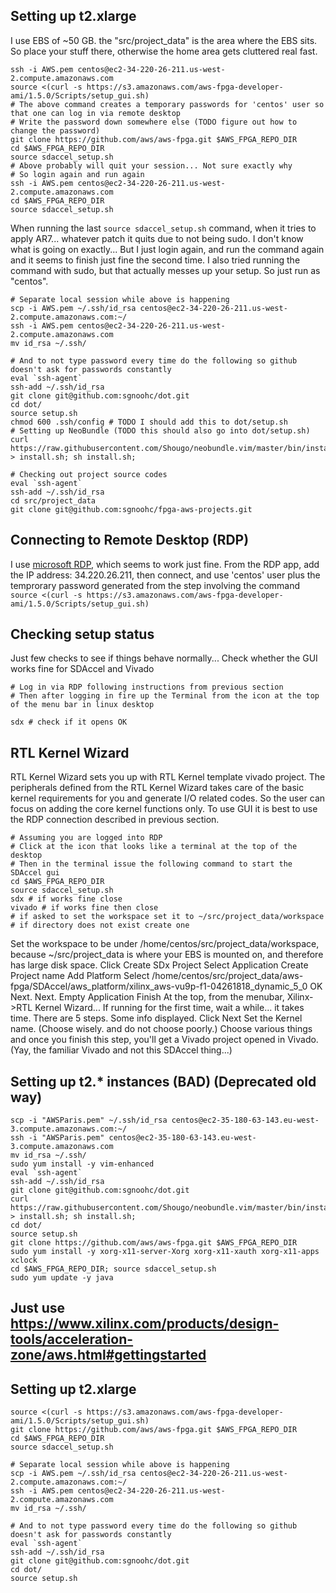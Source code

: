 ## Setting up t2.xlarge

I use EBS of ~50 GB. the "src/project_data" is the area where the EBS sits. So place your stuff there, otherwise the home area gets cluttered real fast.

    ssh -i AWS.pem centos@ec2-34-220-26-211.us-west-2.compute.amazonaws.com
    source <(curl -s https://s3.amazonaws.com/aws-fpga-developer-ami/1.5.0/Scripts/setup_gui.sh)
    # The above command creates a temporary passwords for 'centos' user so that one can log in via remote desktop
    # Write the password down somewhere else (TODO figure out how to change the password)
    git clone https://github.com/aws/aws-fpga.git $AWS_FPGA_REPO_DIR  
    cd $AWS_FPGA_REPO_DIR                                         
    source sdaccel_setup.sh
    # Above probably will quit your session... Not sure exactly why
    # So login again and run again
    ssh -i AWS.pem centos@ec2-34-220-26-211.us-west-2.compute.amazonaws.com
    cd $AWS_FPGA_REPO_DIR                                         
    source sdaccel_setup.sh

When running the last ```source sdaccel_setup.sh``` command, when it tries to apply AR7... whatever patch it quits due to not being sudo.
I don't know what is going on exactly... But I just login again, and run the command again and it seems to finish just fine the second time.
I also tried running the command with sudo, but that actually messes up your setup. So just run as "centos".
    
    # Separate local session while above is happening
    scp -i AWS.pem ~/.ssh/id_rsa centos@ec2-34-220-26-211.us-west-2.compute.amazonaws.com:~/
    ssh -i AWS.pem centos@ec2-34-220-26-211.us-west-2.compute.amazonaws.com
    mv id_rsa ~/.ssh/
    
    # And to not type password every time do the following so github doesn't ask for passwords constantly
    eval `ssh-agent`
    ssh-add ~/.ssh/id_rsa
    git clone git@github.com:sgnoohc/dot.git
    cd dot/
    source setup.sh
    chmod 600 .ssh/config # TODO I should add this to dot/setup.sh
    # Setting up NeoBundle (TODO this should also go into dot/setup.sh)
    curl https://raw.githubusercontent.com/Shougo/neobundle.vim/master/bin/install.sh > install.sh; sh install.sh;
    
    # Checking out project source codes
    eval `ssh-agent`
    ssh-add ~/.ssh/id_rsa
    cd src/project_data
    git clone git@github.com:sgnoohc/fpga-aws-projects.git
    
## Connecting to Remote Desktop (RDP)

I use [microsoft RDP](https://itunes.apple.com/us/app/microsoft-remote-desktop-8/id715768417?mt=12), which seems to work just fine.
From the RDP app, add the IP address: 34.220.26.211, then connect, and use 'centos' user plus the temprorary password generated from the step involving the command ```source <(curl -s https://s3.amazonaws.com/aws-fpga-developer-ami/1.5.0/Scripts/setup_gui.sh)```

## Checking setup status

Just few checks to see if things behave normally...
Check whether the GUI works fine for SDAccel and Vivado

    # Log in via RDP following instructions from previous section
    # Then after logging in fire up the Terminal from the icon at the top of the menu bar in linux desktop
    
    sdx # check if it opens OK
    
    
## RTL Kernel Wizard

RTL Kernel Wizard sets you up with RTL Kernel template vivado project.
The peripherals defined from the RTL Kernel Wizard takes care of the basic kernel requirements for you and generate I/O related codes.
So the user can focus on adding the core kernel functions only.
To use GUI it is best to use the RDP connection described in previous section.

    # Assuming you are logged into RDP
    # Click at the icon that looks like a terminal at the top of the desktop
    # Then in the terminal issue the following command to start the SDAccel gui
    cd $AWS_FPGA_REPO_DIR                                         
    source sdaccel_setup.sh
    sdx # if works fine close
    vivado # if works fine then close
    # if asked to set the workspace set it to ~/src/project_data/workspace # if directory does not exist create one
    
    
Set the workspace to be under /home/centos/src/project_data/workspace, because ~/src/project_data is where your EBS is mounted on, and therefore has large disk space.
Click Create SDx Project
Select Application
Create Project name
Add Platform
Select /home/centos/src/project_data/aws-fpga/SDAccel/aws_platform/xilinx_aws-vu9p-f1-04261818_dynamic_5_0
OK
Next. Next.
Empty Application
Finish
At the top, from the menubar, Xilinx->RTL Kernel Wizard...
If running for the first time, wait a while... it takes time.
There are 5 steps.
Some info displayed. Click Next
Set the Kernel name. (Choose wisely. and do not choose poorly.)
Choose various things and once you finish this step, you'll get a Vivado project opened in Vivado. (Yay, the familiar Vivado and not this SDAccel thing...)

## Setting up t2.* instances (BAD) (Deprecated old way)
    scp -i "AWSParis.pem" ~/.ssh/id_rsa centos@ec2-35-180-63-143.eu-west-3.compute.amazonaws.com:~/
    ssh -i "AWSParis.pem" centos@ec2-35-180-63-143.eu-west-3.compute.amazonaws.com
    mv id_rsa ~/.ssh/
    sudo yum install -y vim-enhanced
    eval `ssh-agent`
    ssh-add ~/.ssh/id_rsa
    git clone git@github.com:sgnoohc/dot.git
    curl https://raw.githubusercontent.com/Shougo/neobundle.vim/master/bin/install.sh > install.sh; sh install.sh;
    cd dot/
    source setup.sh
    git clone https://github.com/aws/aws-fpga.git $AWS_FPGA_REPO_DIR
    sudo yum install -y xorg-x11-server-Xorg xorg-x11-xauth xorg-x11-apps xclock
    cd $AWS_FPGA_REPO_DIR; source sdaccel_setup.sh
    sudo yum update -y java
## Just use https://www.xilinx.com/products/design-tools/acceleration-zone/aws.html#gettingstarted

## Setting up t2.xlarge

    source <(curl -s https://s3.amazonaws.com/aws-fpga-developer-ami/1.5.0/Scripts/setup_gui.sh)
    git clone https://github.com/aws/aws-fpga.git $AWS_FPGA_REPO_DIR  
    cd $AWS_FPGA_REPO_DIR                                         
    source sdaccel_setup.sh
    
    # Separate local session while above is happening
    scp -i AWS.pem ~/.ssh/id_rsa centos@ec2-34-220-26-211.us-west-2.compute.amazonaws.com:~/
    ssh -i AWS.pem centos@ec2-34-220-26-211.us-west-2.compute.amazonaws.com
    mv id_rsa ~/.ssh/
    
    # And to not type password every time do the following so github doesn't ask for passwords constantly
    eval `ssh-agent`
    ssh-add ~/.ssh/id_rsa
    git clone git@github.com:sgnoohc/dot.git
    cd dot/
    source setup.sh
    
